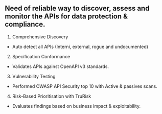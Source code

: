 ## Need of reliable way to discover, assess and monitor the APIs for data protection & compliance.

1. Comprehensive Discovery
- Auto detect all APIs (Interni, external, rogue and undocumented)

2. Specification Conformance
- Validates APIs against OpenAPI v3 standards.


3. Vulnerability Testing
- Performed OWASP API Security top 10 with Active & passives scans.

4. Risk-Based Prioritisation with TruRisk
- Evaluates findings based on business impact & exploitability.
